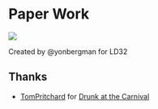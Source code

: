 # Paper Work

![](https://raw.githubusercontent.com/RothschildGames/paperwork/master/screenshots/screenshot.png)

Created by @yonbergman for LD32

## Thanks

* [TomPritchard](https://soundcloud.com/hivedub) for [Drunk at the Carnival](https://soundcloud.com/hivedub/drunk-at-the-carnival?in=yonatan-bergman/sets/paperwork/s-ZUFkc)